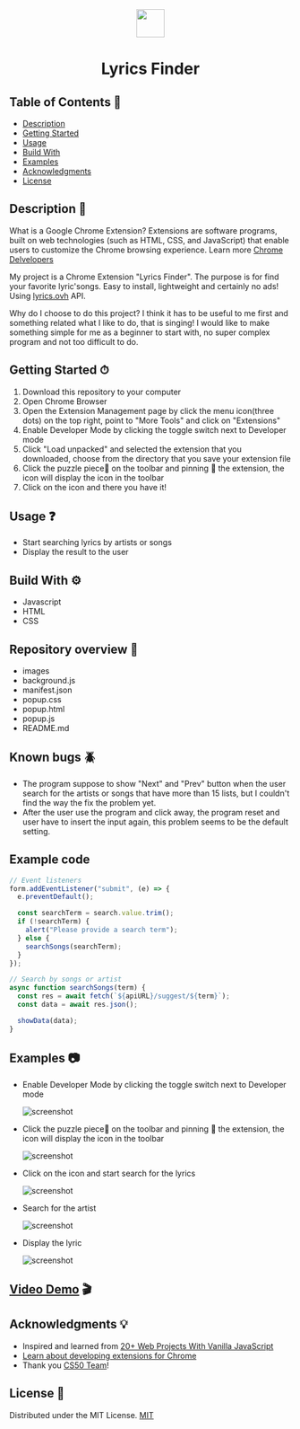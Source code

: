 <div align="center">
<img src="images/song.png" width="50">

# Lyrics Finder

</div>

## Table of Contents 🚩

- [Description](#-discription)
- [Getting Started](#-getting-started)
- [Usage](#-usage)
- [Build With](#-build-with)
- [Examples](#-examples)
- [Acknowledgments](#-acknowledgments)
- [License](#-license)

## Description 🎼

What is a Google Chrome Extension? Extensions are software programs, built on web technologies (such as HTML, CSS, and JavaScript) that enable users to customize the Chrome browsing experience. Learn more [Chrome Delvelopers](https://developer.chrome.com/docs/extensions/)

My project is a Chrome Extension "Lyrics Finder". The purpose is for find your favorite lyric'songs. Easy to install, lightweight and certainly no ads!
Using [lyrics.ovh](https://lyrics.ovh) API.

Why do I choose to do this project? I think it has to be useful to me first and something related what I like to do, that is singing! I would like to make something simple for me as a beginner to start with, no super complex program and not too difficult to do.

## Getting Started ⏱

1. Download this repository to your computer
2. Open Chrome Browser
3. Open the Extension Management page by click the menu icon(three dots) on the top right, point to "More Tools" and click on "Extensions"
4. Enable Developer Mode by clicking the toggle switch next to Developer mode
5. Click "Load unpacked" and selected the extension that you downloaded, choose from the directory that you save your extension file
6. Click the puzzle piece🧩 on the toolbar and pinning 📌 the extension, the icon will display the icon in the toolbar
7. Click on the icon and there you have it!

## Usage ❓

- Start searching lyrics by artists or songs
- Display the result to the user

## Build With ⚙️

- Javascript
- HTML
- CSS

## Repository overview 📑

- images
- background.js
- manifest.json
- popup.css
- popup.html
- popup.js
- README.md

## Known bugs 🪲

- The program suppose to show "Next" and "Prev" button when the user search for the artists or songs that have more than 15 lists, but I couldn't find the way the fix the problem yet.
- After the user use the program and click away, the program reset and user have to insert the input again, this problem seems to be the default setting.

## Example code

```javascript
// Event listeners
form.addEventListener("submit", (e) => {
  e.preventDefault();

  const searchTerm = search.value.trim();
  if (!searchTerm) {
    alert("Please provide a search term");
  } else {
    searchSongs(searchTerm);
  }
});
```

```javascript
// Search by songs or artist
async function searchSongs(term) {
  const res = await fetch(`${apiURL}/suggest/${term}`);
  const data = await res.json();

  showData(data);
}
```

## Examples 📷

- Enable Developer Mode by clicking the toggle switch next to Developer mode

  ![screenshot](/images/shot0.png)

- Click the puzzle piece🧩 on the toolbar and pinning 📌 the extension, the icon will display the icon in the toolbar

  ![screenshot](/images/shot1.jpg)

- Click on the icon and start search for the lyrics

  ![screenshot](/images/shot2.jpg)

- Search for the artist

  ![screenshot](/images/shot3.jpg)

- Display the lyric

  ![screenshot](/images/shot4.jpg)

## [Video Demo](https://youtu.be/Jc0xiqEZu10) 🎬

## Acknowledgments 💡

- Inspired and learned from [20+ Web Projects With Vanilla JavaScript](https://github.com/bradtraversy/vanillawebprojects)
- [Learn about developing extensions for Chrome](https://developer.chrome.com/docs/extensions/mv3/getstarted/)
- Thank you [CS50 Team](https://www.edx.org/cs50)!

## License 📜

Distributed under the MIT License. [MIT](https://choosealicense.com/licenses/mit/)
